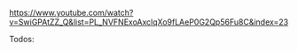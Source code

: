https://www.youtube.com/watch?v=SwiGPAtZZ_Q&list=PL_NVFNExoAxclqXo9fLAeP0G2Qp56Fu8C&index=23


Todos:
